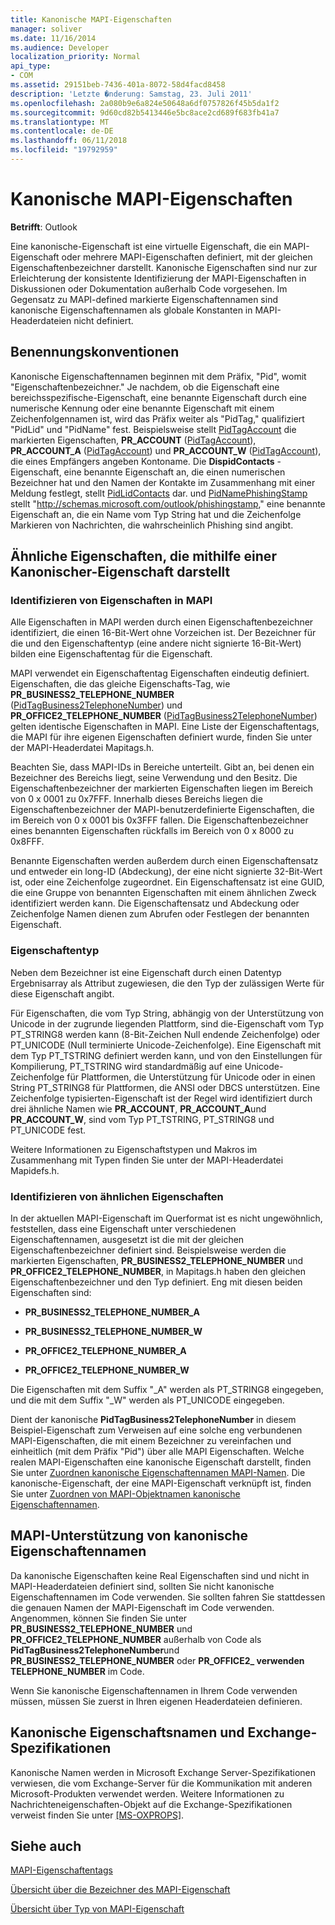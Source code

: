 ```yaml
---
title: Kanonische MAPI-Eigenschaften
manager: soliver
ms.date: 11/16/2014
ms.audience: Developer
localization_priority: Normal
api_type:
- COM
ms.assetid: 29151beb-7436-401a-8072-58d4facd8458
description: 'Letzte �nderung: Samstag, 23. Juli 2011'
ms.openlocfilehash: 2a080b9e6a824e50648a6df0757826f45b5da1f2
ms.sourcegitcommit: 9d60cd82b5413446e5bc8ace2cd689f683fb41a7
ms.translationtype: MT
ms.contentlocale: de-DE
ms.lasthandoff: 06/11/2018
ms.locfileid: "19792959"
---
```

# <a name="mapi-canonical-properties"></a>Kanonische MAPI-Eigenschaften

  
  
**Betrifft**: Outlook 
  
Eine kanonische-Eigenschaft ist eine virtuelle Eigenschaft, die ein MAPI-Eigenschaft oder mehrere MAPI-Eigenschaften definiert, mit der gleichen Eigenschaftenbezeichner darstellt. Kanonische Eigenschaften sind nur zur Erleichterung der konsistente Identifizierung der MAPI-Eigenschaften in Diskussionen oder Dokumentation außerhalb Code vorgesehen. Im Gegensatz zu MAPI-defined markierte Eigenschaftennamen sind kanonische Eigenschaftennamen als globale Konstanten in MAPI-Headerdateien nicht definiert.
  
## <a name="naming-conventions"></a>Benennungskonventionen

Kanonische Eigenschaftennamen beginnen mit dem Präfix, "Pid", womit "Eigenschaftenbezeichner." Je nachdem, ob die Eigenschaft eine bereichsspezifische-Eigenschaft, eine benannte Eigenschaft durch eine numerische Kennung oder eine benannte Eigenschaft mit einem Zeichenfolgennamen ist, wird das Präfix weiter als "PidTag," qualifiziert "PidLid" und "PidName" fest. Beispielsweise stellt [PidTagAccount](pidtagaccount-canonical-property.md) die markierten Eigenschaften, **PR_ACCOUNT** ([PidTagAccount](pidtagaccount-canonical-property.md)), **PR_ACCOUNT_A** ([PidTagAccount](pidtagaccount-canonical-property.md)) und **PR_ACCOUNT_W** ([PidTagAccount](pidtagaccount-canonical-property.md)), die eines Empfängers angeben Kontoname. Die **DispidContacts** -Eigenschaft, eine benannte Eigenschaft an, die einen numerischen Bezeichner hat und den Namen der Kontakte im Zusammenhang mit einer Meldung festlegt, stellt [PidLidContacts](pidlidcontacts-canonical-property.md) dar. und [PidNamePhishingStamp](pidnamephishingstamp-canonical-property.md) stellt "http://schemas.microsoft.com/outlook/phishingstamp," eine benannte Eigenschaft an, die ein Name vom Typ String hat und die Zeichenfolge Markieren von Nachrichten, die wahrscheinlich Phishing sind angibt. 
  
## <a name="representing-similar-properties-using-one-canonical-property"></a>Ähnliche Eigenschaften, die mithilfe einer Kanonischer-Eigenschaft darstellt

### <a name="identifying-properties-in-mapi"></a>Identifizieren von Eigenschaften in MAPI

Alle Eigenschaften in MAPI werden durch einen Eigenschaftenbezeichner identifiziert, die einen 16-Bit-Wert ohne Vorzeichen ist. Der Bezeichner für die und den Eigenschaftentyp (eine andere nicht signierte 16-Bit-Wert) bilden eine Eigenschaftentag für die Eigenschaft. 
  
MAPI verwendet ein Eigenschaftentag Eigenschaften eindeutig definiert. Eigenschaften, die das gleiche Eigenschafts-Tag, wie **PR_BUSINESS2_TELEPHONE_NUMBER** ([PidTagBusiness2TelephoneNumber](pidtagbusiness2telephonenumber-canonical-property.md)) und **PR_OFFICE2_TELEPHONE_NUMBER** ([PidTagBusiness2TelephoneNumber](pidtagbusiness2telephonenumber-canonical-property.md)) gelten identische Eigenschaften in MAPI. Eine Liste der Eigenschaftentags, die MAPI für ihre eigenen Eigenschaften definiert wurde, finden Sie unter der MAPI-Headerdatei Mapitags.h.
  
Beachten Sie, dass MAPI-IDs in Bereiche unterteilt. Gibt an, bei denen ein Bezeichner des Bereichs liegt, seine Verwendung und den Besitz. Die Eigenschaftenbezeichner der markierten Eigenschaften liegen im Bereich von 0 x 0001 zu 0x7FFF. Innerhalb dieses Bereichs liegen die Eigenschaftenbezeichner der MAPI-benutzerdefinierte Eigenschaften, die im Bereich von 0 x 0001 bis 0x3FFF fallen. Die Eigenschaftenbezeichner eines benannten Eigenschaften rückfalls im Bereich von 0 x 8000 zu 0x8FFF. 
  
Benannte Eigenschaften werden außerdem durch einen Eigenschaftensatz und entweder ein long-ID (Abdeckung), der eine nicht signierte 32-Bit-Wert ist, oder eine Zeichenfolge zugeordnet. Ein Eigenschaftensatz ist eine GUID, die eine Gruppe von benannten Eigenschaften mit einem ähnlichen Zweck identifiziert werden kann. Die Eigenschaftensatz und Abdeckung oder Zeichenfolge Namen dienen zum Abrufen oder Festlegen der benannten Eigenschaft.
  
### <a name="property-type"></a>Eigenschaftentyp

Neben dem Bezeichner ist eine Eigenschaft durch einen Datentyp Ergebnisarray als Attribut zugewiesen, die den Typ der zulässigen Werte für diese Eigenschaft angibt.
  
Für Eigenschaften, die vom Typ String, abhängig von der Unterstützung von Unicode in der zugrunde liegenden Plattform, sind die-Eigenschaft vom Typ PT_STRING8 werden kann (8-Bit-Zeichen Null endende Zeichenfolge) oder PT_UNICODE (Null terminierte Unicode-Zeichenfolge). Eine Eigenschaft mit dem Typ PT_TSTRING definiert werden kann, und von den Einstellungen für Kompilierung, PT_TSTRING wird standardmäßig auf eine Unicode-Zeichenfolge für Plattformen, die Unterstützung für Unicode oder in einen String PT_STRING8 für Plattformen, die ANSI oder DBCS unterstützen. Eine Zeichenfolge typisierten-Eigenschaft ist der Regel wird identifiziert durch drei ähnliche Namen wie **PR_ACCOUNT**, **PR_ACCOUNT_A**und **PR_ACCOUNT_W**, sind vom Typ PT_TSTRING, PT_STRING8 und PT_UNICODE fest.
  
Weitere Informationen zu Eigenschaftstypen und Makros im Zusammenhang mit Typen finden Sie unter der MAPI-Headerdatei Mapidefs.h.
  
### <a name="identifying-similar-properties"></a>Identifizieren von ähnlichen Eigenschaften

In der aktuellen MAPI-Eigenschaft im Querformat ist es nicht ungewöhnlich, feststellen, dass eine Eigenschaft unter verschiedenen Eigenschaftennamen, ausgesetzt ist die mit der gleichen Eigenschaftenbezeichner definiert sind. Beispielsweise werden die markierten Eigenschaften, **PR_BUSINESS2_TELEPHONE_NUMBER** und **PR_OFFICE2_TELEPHONE_NUMBER**, in Mapitags.h haben den gleichen Eigenschaftenbezeichner und den Typ definiert. Eng mit diesen beiden Eigenschaften sind:
  
- **PR_BUSINESS2_TELEPHONE_NUMBER_A**
    
- **PR_BUSINESS2_TELEPHONE_NUMBER_W**
    
- **PR_OFFICE2_TELEPHONE_NUMBER_A**
    
- **PR_OFFICE2_TELEPHONE_NUMBER_W**
    
Die Eigenschaften mit dem Suffix "_A" werden als PT_STRING8 eingegeben, und die mit dem Suffix "_W" werden als PT_UNICODE eingegeben.
  
Dient der kanonische **PidTagBusiness2TelephoneNumber** in diesem Beispiel-Eigenschaft zum Verweisen auf eine solche eng verbundenen MAPI-Eigenschaften, die mit einem Bezeichner zu vereinfachen und einheitlich (mit dem Präfix "Pid") über alle MAPI Eigenschaften. Welche realen MAPI-Eigenschaften eine kanonische Eigenschaft darstellt, finden Sie unter [Zuordnen kanonische Eigenschaftennamen MAPI-Namen](mapping-canonical-property-names-to-mapi-names.md). Die kanonische-Eigenschaft, der eine MAPI-Eigenschaft verknüpft ist, finden Sie unter [Zuordnen von MAPI-Objektnamen kanonische Eigenschaftennamen](mapping-mapi-names-to-canonical-property-names.md).
  
## <a name="mapi-support-of-canonical-property-names"></a>MAPI-Unterstützung von kanonische Eigenschaftennamen

Da kanonische Eigenschaften keine Real Eigenschaften sind und nicht in MAPI-Headerdateien definiert sind, sollten Sie nicht kanonische Eigenschaftennamen im Code verwenden. Sie sollten fahren Sie stattdessen die genauen Namen der MAPI-Eigenschaft im Code verwenden. Angenommen, können Sie finden Sie unter **PR_BUSINESS2_TELEPHONE_NUMBER** und **PR_OFFICE2_TELEPHONE_NUMBER** außerhalb von Code als **PidTagBusiness2TelephoneNumber**und **PR_BUSINESS2_TELEPHONE_NUMBER** oder **PR_OFFICE2_ verwenden TELEPHONE_NUMBER** im Code. 
  
Wenn Sie kanonische Eigenschaftennamen in Ihrem Code verwenden müssen, müssen Sie zuerst in Ihren eigenen Headerdateien definieren.
  
## <a name="canonical-property-names-and-exchange-protocol-specifications"></a>Kanonische Eigenschaftsnamen und Exchange-Spezifikationen

Kanonische Namen werden in Microsoft Exchange Server-Spezifikationen verwiesen, die vom Exchange-Server für die Kommunikation mit anderen Microsoft-Produkten verwendet werden. Weitere Informationen zu Nachrichteneigenschaften-Objekt auf die Exchange-Spezifikationen verweist finden Sie unter [[MS-OXPROPS]](http://msdn.microsoft.com/library/f6ab1613-aefe-447d-a49c-18217230b148%28Office.15%29.aspx).
  
## <a name="see-also"></a>Siehe auch



[MAPI-Eigenschaftentags](mapi-property-tags.md)
  
[Übersicht über die Bezeichner des MAPI-Eigenschaft](mapi-property-identifier-overview.md)
  
[Übersicht über Typ von MAPI-Eigenschaft](mapi-property-type-overview.md)

